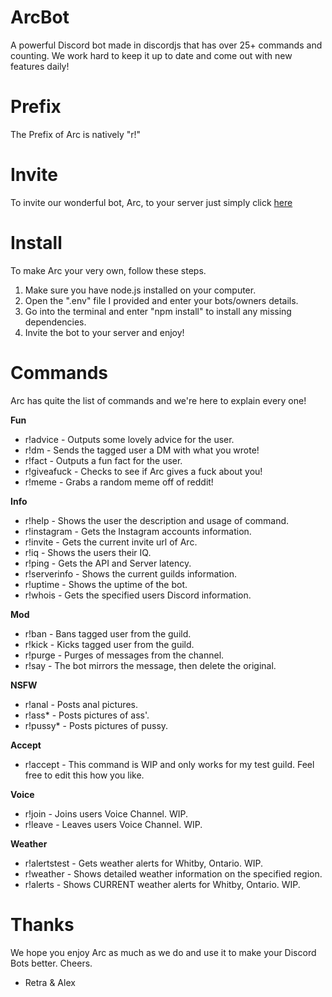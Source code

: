 # ArcBot

A powerful Discord bot made in discordjs that has over 25+ commands and counting. We work hard to keep it up to date and come out with new features daily!

# Prefix

The Prefix of Arc is natively "r!"

# Invite 

To invite our wonderful bot, Arc, to your server just simply click [here](https://discord.com/oauth2/authorize?client_id=679853771819581459&scope=bot&permissions=8)
 
 
 # Install
 
 To make Arc your very own, follow these steps.
 
 1) Make sure you have node.js installed on your computer.
 2) Open the ".env" file I provided and enter your bots/owners details.
 3) Go into the terminal and enter "npm install" to install any missing dependencies.
 4) Invite the bot to your server and enjoy!
 
 # Commands
 
 Arc has quite the list of commands and we're here to explain every one!
 
 **Fun**
 - r!advice - Outputs some lovely advice for the user.
 - r!dm <USER> <STRING> - Sends the tagged user a DM with what you wrote!
 - r!fact - Outputs a fun fact for the user.
 - r!giveafuck - Checks to see if Arc gives a fuck about you!
 - r!meme - Grabs a random meme off of reddit!
 
 **Info**
 - r!help <COMMAND> - Shows the user the description and usage of command.
 - r!instagram <ACCOUNT> - Gets the Instagram accounts information.
 - r!invite - Gets the current invite url of Arc.
 - r!iq - Shows the users their IQ.
 - r!ping - Gets the API and Server latency.
 - r!serverinfo - Shows the current guilds information.
 - r!uptime - Shows the uptime of the bot.
 - r!whois <USER> - Gets the specified users Discord information.
 
 **Mod**
 - r!ban <USER> <REASON> - Bans tagged user from the guild.
 - r!kick <USER> <REASON> - Kicks tagged user from the guild.
 - r!purge <AMOUNT> - Purges <AMOUNT> of messages from the channel.
 - r!say <STRING> - The bot mirrors the message, then delete the original.
 
 **NSFW**
 - r!anal - Posts anal pictures.
 - r!ass* - Posts pictures of ass'.
 - r!pussy* - Posts pictures of pussy.
 
 **Accept**
 - r!accept - This command is WIP and only works for my test guild. Feel free to edit this how you like.
 
 **Voice**
 - r!join - Joins users Voice Channel. WIP.
 - r!leave - Leaves users Voice Channel. WIP.
 
 **Weather**
 - r!alertstest - Gets weather alerts for Whitby, Ontario. WIP.
 - r!weather <PLACE> - Shows detailed weather information on the specified region.
 - r!alerts - Shows CURRENT weather alerts for Whitby, Ontario. WIP.
 
 # Thanks
 
 We hope you enjoy Arc as much as we do and use it to make your Discord Bots better. Cheers.
 - Retra	& Alex
 
